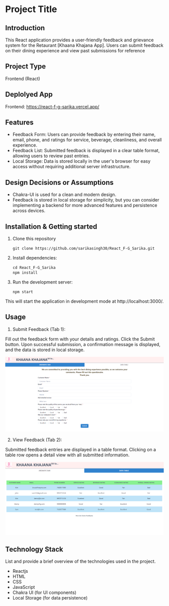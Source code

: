 # Project Title

## Introduction

 This React application provides a user-friendly feedback and grievance system for the Retaurant [Khaana Khajana App]. Users can submit feedback on their dining experience and view past submissions for reference

## Project Type

 Frontend (React)

## Deplolyed App

 Frontend: https://react-f-g-sarika.vercel.app/


## Features

- Feedback Form: Users can provide feedback by entering their name, email, phone, and ratings for service, beverage, cleanliness, and overall experience.
- Feedback List: Submitted feedback is displayed in a clear table format, allowing users to review past entries.
- Local Storage: Data is stored locally in the user's browser for easy access without requiring additional server infrastructure.

## Design Decisions or Assumptions

- Chakra-UI is used for a clean and modern design.
- Feedback is stored in local storage for simplicity, but you can consider implementing a backend for more advanced features and persistence across devices.

## Installation & Getting started

1. Clone this repository
    ```
    git clone https://github.com/sarikasingh30/React_F-G_Sarika.git
    ```

2. Install dependencies:

    ```
    cd React_F-G_Sarika
    npm install
    ```
3. Run the development server:
    ```
    npm start
    ```

This will start the application in development mode at http://localhost:3000/.

## Usage

1. Submit Feedback (Tab 1):

Fill out the feedback form with your details and ratings.
Click the Submit button.
Upon successful submission, a confirmation message is displayed, and the data is stored in local storage.

![alt text](image.png)

2. View Feedback (Tab 2):

Submitted feedback entries are displayed in a table format.
Clicking on a table row opens a detail view with all submitted information.

![alt text](image-1.png)

## Technology Stack

List and provide a brief overview of the technologies used in the project.
- Reactjs
- HTML
- CSS
- JavaScript
- Chakra UI (for UI components)
- Local Storage (for data persistence)